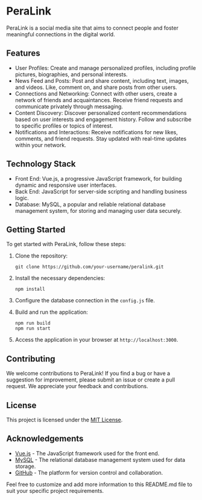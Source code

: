 # PeraLink

PeraLink is a social media site that aims to connect people and foster meaningful connections in the digital world.

## Features

- User Profiles: Create and manage personalized profiles, including profile pictures, biographies, and personal interests.
- News Feed and Posts: Post and share content, including text, images, and videos. Like, comment on, and share posts from other users.
- Connections and Networking: Connect with other users, create a network of friends and acquaintances. Receive friend requests and communicate privately through messaging.
- Content Discovery: Discover personalized content recommendations based on user interests and engagement history. Follow and subscribe to specific profiles or topics of interest.
- Notifications and Interactions: Receive notifications for new likes, comments, and friend requests. Stay updated with real-time updates within your network.

## Technology Stack

- Front End: Vue.js, a progressive JavaScript framework, for building dynamic and responsive user interfaces.
- Back End: JavaScript for server-side scripting and handling business logic.
- Database: MySQL, a popular and reliable relational database management system, for storing and managing user data securely.

## Getting Started

To get started with PeraLink, follow these steps:

1. Clone the repository:
   ```
   git clone https://github.com/your-username/peralink.git
   ```

2. Install the necessary dependencies:
   ```
   npm install
   ```

3. Configure the database connection in the `config.js` file.

4. Build and run the application:
   ```
   npm run build
   npm run start
   ```

5. Access the application in your browser at `http://localhost:3000`.

## Contributing

We welcome contributions to PeraLink! If you find a bug or have a suggestion for improvement, please submit an issue or create a pull request. We appreciate your feedback and contributions.

## License

This project is licensed under the [MIT License](LICENSE).

## Acknowledgements

- [Vue.js](https://vuejs.org/) - The JavaScript framework used for the front end.
- [MySQL](https://www.mysql.com/) - The relational database management system used for data storage.
- [GitHub](https://github.com/) - The platform for version control and collaboration.

Feel free to customize and add more information to this README.md file to suit your specific project requirements.
